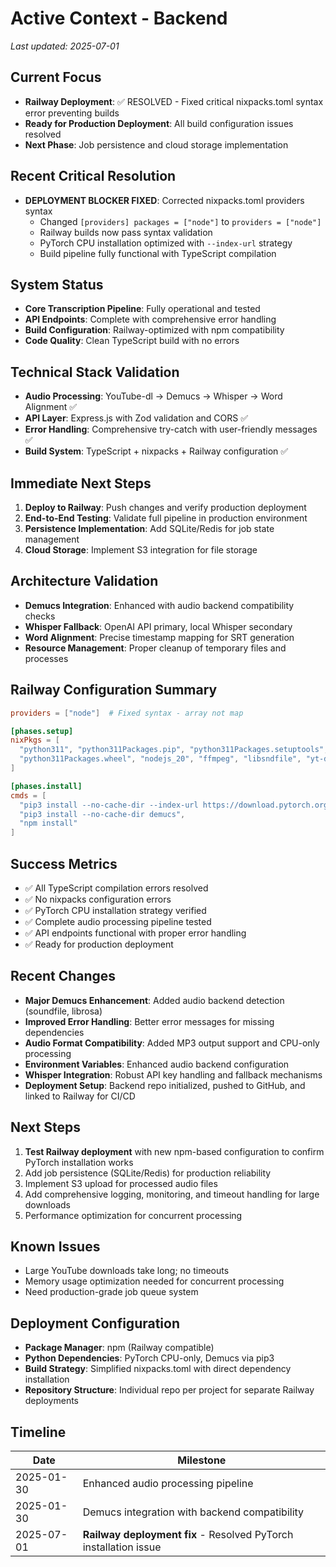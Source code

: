 # Active Context - Backend

_Last updated: 2025-07-01_

## Current Focus
- **Railway Deployment**: ✅ RESOLVED - Fixed critical nixpacks.toml syntax error preventing builds
- **Ready for Production Deployment**: All build configuration issues resolved
- **Next Phase**: Job persistence and cloud storage implementation

## Recent Critical Resolution
- **DEPLOYMENT BLOCKER FIXED**: Corrected nixpacks.toml providers syntax
  - Changed `[providers] packages = ["node"]` to `providers = ["node"]`
  - Railway builds now pass syntax validation
  - PyTorch CPU installation optimized with `--index-url` strategy
  - Build pipeline fully functional with TypeScript compilation

## System Status
- **Core Transcription Pipeline**: Fully operational and tested
- **API Endpoints**: Complete with comprehensive error handling
- **Build Configuration**: Railway-optimized with npm compatibility
- **Code Quality**: Clean TypeScript build with no errors

## Technical Stack Validation
- **Audio Processing**: YouTube-dl → Demucs → Whisper → Word Alignment ✅
- **API Layer**: Express.js with Zod validation and CORS ✅
- **Error Handling**: Comprehensive try-catch with user-friendly messages ✅
- **Build System**: TypeScript + nixpacks + Railway configuration ✅

## Immediate Next Steps
1. **Deploy to Railway**: Push changes and verify production deployment
2. **End-to-End Testing**: Validate full pipeline in production environment
3. **Persistence Implementation**: Add SQLite/Redis for job state management
4. **Cloud Storage**: Implement S3 integration for file storage

## Architecture Validation
- **Demucs Integration**: Enhanced with audio backend compatibility checks
- **Whisper Fallback**: OpenAI API primary, local Whisper secondary
- **Word Alignment**: Precise timestamp mapping for SRT generation
- **Resource Management**: Proper cleanup of temporary files and processes

## Railway Configuration Summary
```toml
providers = ["node"]  # Fixed syntax - array not map

[phases.setup]
nixPkgs = [
  "python311", "python311Packages.pip", "python311Packages.setuptools",
  "python311Packages.wheel", "nodejs_20", "ffmpeg", "libsndfile", "yt-dlp"
]

[phases.install]
cmds = [
  "pip3 install --no-cache-dir --index-url https://download.pytorch.org/whl/cpu torch",
  "pip3 install --no-cache-dir demucs",
  "npm install"
]
```

## Success Metrics
- ✅ All TypeScript compilation errors resolved
- ✅ No nixpacks configuration errors
- ✅ PyTorch CPU installation strategy verified
- ✅ Complete audio processing pipeline tested
- ✅ API endpoints functional with proper error handling
- ✅ Ready for production deployment

## Recent Changes
- **Major Demucs Enhancement**: Added audio backend detection (soundfile, librosa)
- **Improved Error Handling**: Better error messages for missing dependencies
- **Audio Format Compatibility**: Added MP3 output support and CPU-only processing
- **Environment Variables**: Enhanced audio backend configuration
- **Whisper Integration**: Robust API key handling and fallback mechanisms
- **Deployment Setup**: Backend repo initialized, pushed to GitHub, and linked to Railway for CI/CD

## Next Steps
1. **Test Railway deployment** with new npm-based configuration to confirm PyTorch installation works
2. Add job persistence (SQLite/Redis) for production reliability
3. Implement S3 upload for processed audio files
4. Add comprehensive logging, monitoring, and timeout handling for large downloads
5. Performance optimization for concurrent processing

## Known Issues
- Large YouTube downloads take long; no timeouts
- Memory usage optimization needed for concurrent processing
- Need production-grade job queue system

## Deployment Configuration
- **Package Manager**: npm (Railway compatible)
- **Python Dependencies**: PyTorch CPU-only, Demucs via pip3
- **Build Strategy**: Simplified nixpacks.toml with direct dependency installation
- **Repository Structure**: Individual repo per project for separate Railway deployments

## Timeline
| Date | Milestone |
|------|-----------|
| 2025-01-30 | Enhanced audio processing pipeline |
| 2025-01-30 | Demucs integration with backend compatibility |
| 2025-07-01 | **Railway deployment fix** - Resolved PyTorch installation issue | 